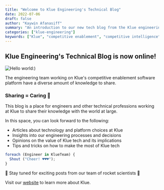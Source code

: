 ```yaml
---
title: "Welcome to Klue Engineering's Technical Blog"
date: 2022-07-06
draft: false
author: "Kaywin Afanasiff"
summary: "An introduction to our new tech blog from the Klue engineering team."
categories: ["klue-engineering"]
keywords: ["Klue", "competitive enablement", "competitive intelligence", "engineering", "tech", "blog", "welcome", "hello world"]
---
```

## Klue Engineering's Technical Blog is now online!

![Hello world:)](welcome.png)

The engineering team working on Klue's competitive enablement software platform have a diverse amount of knowledge to share.

### Sharing = Caring 🌈

This blog is a place for engineers and other technical professions working at Klue to share their knowledge with the world at large.

In this space, you can look forward to the following:

-   Articles about technology and platform choices at Klue
-   Insights into our engineering processes and decisions
-   Opinions on the value of Klue tech and its implications
-   Tips and tricks on how to make the most of Klue tech

```javascript
foreach (Engineer in KlueTeam) {
  Shout ("Cheer! ♥♥♥");
}
```

📡 Stay tuned for exciting posts from our team of rocket scientists 🚀

Visit our [<u>website</u>](https://klue.com/) to learn more about Klue.

